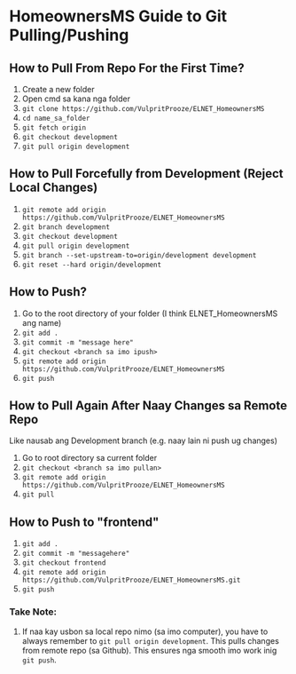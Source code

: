 # HomeownersMS Guide to Git Pulling/Pushing

## How to Pull From Repo For the First Time?

1. Create a new folder
2. Open cmd sa kana nga folder
3. `git clone https://github.com/VulpritProoze/ELNET_HomeownersMS`
4. `cd name_sa_folder`
5. `git fetch origin`
6. `git checkout development`
7. `git pull origin development`


## How to Pull Forcefully from Development (Reject Local Changes)

1. `git remote add origin https://github.com/VulpritProoze/ELNET_HomeownersMS`
2. `git branch development`
3. `git checkout development`
4. `git pull origin development`
5. `git branch --set-upstream-to=origin/development development`
6. `git reset --hard origin/development`

## How to Push?

1. Go to the root directory of your folder (I think ELNET_HomeownersMS ang name)
2. `git add .`
3. `git commit -m "message here"`
4. `git checkout <branch sa imo ipush>`
5. `git remote add origin https://github.com/VulpritProoze/ELNET_HomeownersMS`
6. `git push`

## How to Pull Again After Naay Changes sa Remote Repo
Like nausab ang Development branch (e.g. naay lain ni push ug changes)

1. Go to root directory sa current folder
2. `git checkout <branch sa imo pullan>`
3. `git remote add origin https://github.com/VulpritProoze/ELNET_HomeownersMS`
4. `git pull`

## How to Push to "frontend"
1. `git add .`
2. `git commit -m "messagehere"`
3. `git checkout frontend`
4. `git remote add origin https://github.com/VulpritProoze/ELNET_HomeownersMS.git`
5. `git push`

### Take Note:
 1. If naa kay usbon sa local repo nimo (sa imo computer), you have to always remember to `git pull origin development`. This pulls changes from remote repo (sa Github). This ensures nga smooth imo work inig `git push`.
